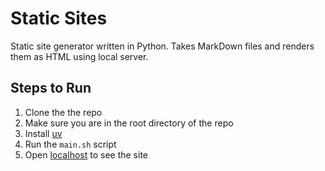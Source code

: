 # Static Sites

Static site generator written in Python. Takes MarkDown files and renders them as HTML using local server.

## Steps to Run

1. Clone the the repo
1. Make sure you are in the root directory of the repo
1. Install [uv](https://docs.astral.sh/uv/getting-started/installation/)
1. Run the `main.sh` script
1. Open [localhost](https://localhost:8888) to see the site

